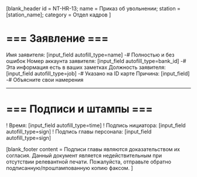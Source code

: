 [blank_header
id = NT-HR-13;
name = Приказ об увольнении;
station = [station_name];
category = Отдел кадров
]

# === Заявление ===

Имя заявителя: [input_field autofill_type=name]
-# Полностью и без ошибок
Номер аккаунта заявителя: [input_field autofill_type=bank_id]
-# Эта информация есть в ваших заметках
Должность заявителя: [input_field autofill_type=job]
-# Указано на ID карте
Причина: [input_field]
-# Объясните свои намерения

---

# === Подписи и штампы ===

! Время: [input_field autofill_type=time]
! Подпись нициатора: [input_field autofill_type=sign]
! Подпись главы персонала: [input_field autofill_type=sign]

[blank_footer
content = Подписи главы являются доказательством их согласия.
Данный документ является недействительным при отсутствии релевантной печати.
Пожалуйста, отправьте обратно подписанную/проштампованную копию факсом.
]
